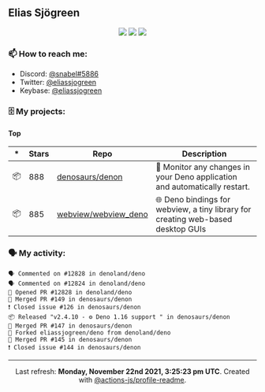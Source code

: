 ## Elias Sjögreen

<p align="center">
  <img src="https://img.shields.io/badge/🎂-dec. 2003-success" />
  <img src="https://img.shields.io/badge/🌎-Stockholm-informational" />
  <img src="https://img.shields.io/badge/👦-He/Him-informational" />
</p>

### 📫 How to reach me:

- Discord: [@snabel#5886](https://discord.com/users/267978757799673866)
- Twitter: [@eliassjogreen](https://twitter.com/eliassjogreen)
- Keybase: [@eliassjogreen](https://keybase.io/eliassjogreen)

### 🗄 My projects:

#### Top
|*|Stars|Repo|Description|
|---|---|---|---|
| 📦 | 888 | [denosaurs/denon](https://github.com/denosaurs/denon) | 👀 Monitor any changes in your Deno application and automatically restart. |
| 📦 | 885 | [webview/webview_deno](https://github.com/webview/webview_deno) | 🌐 Deno bindings for webview, a tiny library for creating web-based desktop GUIs |

### 🗣 My activity:

```
🗣 Commented on #12828 in denoland/deno
🗣 Commented on #12824 in denoland/deno
💪 Opened PR #12828 in denoland/deno
🎉 Merged PR #149 in denosaurs/denon
❗️ Closed issue #126 in denosaurs/denon
📦 Released "v2.4.10 - ⚙️ Deno 1.16 support " in denosaurs/denon
🎉 Merged PR #147 in denosaurs/denon
🍴 Forked eliassjogreen/deno from denoland/deno
🎉 Merged PR #145 in denosaurs/denon
❗️ Closed issue #144 in denosaurs/denon
```

------------
<p align="center">Last refresh: <b>Monday, November 22nd 2021, 3:25:23 pm UTC</b>. Created with <a href=https://github.com/marketplace/actions/profile-readme>@actions-js/profile-readme</a>.</p>
